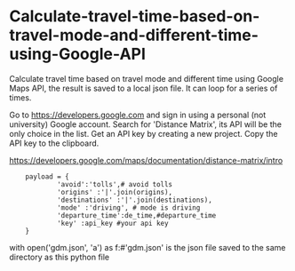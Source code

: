 # Calculate-travel-time-based-on-travel-mode-and-different-time-using-Google-API
Calculate travel time based on travel mode and different time using Google Maps API, the result is saved to a local json file. It can loop for a series of times.


Go to https://developers.google.com and sign in using a personal (not university) Google account. Search for 'Distance Matrix', its API will be the only choice  in the list. Get an API key by creating a new project. Copy the API key to the clipboard.

https://developers.google.com/maps/documentation/distance-matrix/intro

        payload = {
                'avoid':'tolls',# avoid tolls
                'origins' :'|'.join(origins),
                'destinations' :'|'.join(destinations),
                'mode' :'driving', # mode is driving
                'departure_time':de_time,#departure_time
                'key' :api_key #your api key
        }
 with open('gdm.json', 'a') as f:#'gdm.json' is the json file saved to the same directory as this python file

